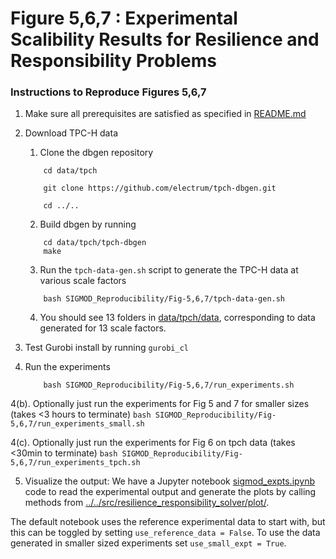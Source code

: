 # Figure 5,6,7 : Experimental Scalibility Results for Resilience and Responsibility Problems

### Instructions to Reproduce Figures 5,6,7
 
1. Make sure all prerequisites are satisfied as specified in [README.md](../../README.md)
2. Download TPC-H data
    1. Clone the dbgen repository
    ```
        cd data/tpch
        
        git clone https://github.com/electrum/tpch-dbgen.git

        cd ../..
    ```
    2. Build dbgen by running
    ```
        cd data/tpch/tpch-dbgen
        make
    ```
    3. Run the ``tpch-data-gen.sh`` script to generate the TPC-H data at various scale factors
    ```
        bash SIGMOD_Reproducibility/Fig-5,6,7/tpch-data-gen.sh 
    ```
    4. You should see 13 folders in [data/tpch/data](data/tpch/data), corresponding to data generated for 13 scale factors.

3. Test Gurobi install by running ```gurobi_cl```

4. Run the experiments
    ```
        bash SIGMOD_Reproducibility/Fig-5,6,7/run_experiments.sh 
    ```

4(b). Optionally just run the experiments for Fig 5 and 7 for smaller sizes (takes <3 hours to terminate)
    ```
        bash SIGMOD_Reproducibility/Fig-5,6,7/run_experiments_small.sh 
    ```

4(c). Optionally just run the experiments for Fig 6 on tpch data (takes <30min to terminate)
    ```
        bash SIGMOD_Reproducibility/Fig-5,6,7/run_experiments_tpch.sh 
    ```


5. Visualize the output: We have a Jupyter notebook [sigmod_expts.ipynb](sigmod_expts.ipynb) code to read the experimental output and generate the plots by calling methods from [../../src/resilience_responsibility_solver/plot/](../../src/resilience_responsibility_solver/plot/).

The default notebook uses the reference experimental data to start with, but this can be toggled by setting ``use_reference_data = False``.
To use the data generated in smaller sized experiments set ``use_small_expt = True``.